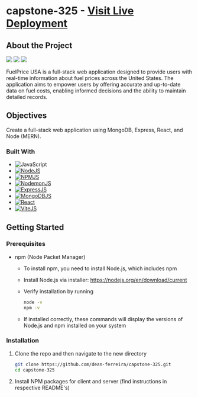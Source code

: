 # capstone-325 - [Visit Live Deployment](https://capstone-325.onrender.com/)

## About the Project

<a><img src="https://i.imgur.com/sDDxyUU.png"></a>
<a><img src="https://i.imgur.com/yElxMvA.png"></a>
<a><img src="https://i.imgur.com/wxUAGU0.png"></a>

FuelPrice USA is a full-stack web application designed to provide users with real-time information about fuel prices across the United States. The application aims to empower users by offering accurate and up-to-date data on fuel costs, enabling informed decisions and the ability to maintain detailed records.

## Objectives

Create a full-stack web application using MongoDB, Express, React, and Node (MERN).

### Built With

-   ![JavaScript](https://img.shields.io/badge/javascript-%23323330.svg?style=for-the-badge&logo=javascript&logoColor=%23F7DF1E)
-   [![NodeJS][Node.js]][Node-url]
-   [![NPMJS][NPM]][NPM-url]
-   [![NodemonJS][Nodemon]][Nodemon-url]
-   [![ExpressJS][Express.js]][Express-url]
-   [![MongoDBJS][MongoDB]][MongoDB-url]
-   [![React][React.js]][React-url]
-   [![ViteJS][Vite]][Vite-url]

## Getting Started

### Prerequisites

-   npm (Node Packet Manager)

    -   To install npm, you need to install Node.js, which includes npm
    -   Install Node.js via installer: https://nodejs.org/en/download/current
    -   Verify installation by running

        ```sh
        node -v
        npm -v
        ```

    -   If installed correctly, these commands will display the versions of Node.js and npm installed on your system

### Installation

1. Clone the repo and then navigate to the new directory
    ```sh
    git clone https://github.com/dean-ferreira/capstone-325.git
    cd capstone-325
    ```
2. Install NPM packages for client and server (find instructions in respective README's)

<!-- MARKDOWN LINKS & IMAGES -->

[Node.js]: https://img.shields.io/badge/node.js-6DA55F?style=for-the-badge&logo=node.js&logoColor=white
[Node-url]: https://nodejs.org/en
[NPM]: https://img.shields.io/badge/NPM-%23CB3837.svg?style=for-the-badge&logo=npm&logoColor=white
[NPM-url]: https://www.npmjs.com/
[Nodemon]: https://img.shields.io/badge/NODEMON-%23323330.svg?style=for-the-badge&logo=nodemon&logoColor=%BBDEAD
[Nodemon-url]: https://www.npmjs.com/package/nodemon
[Express.js]: https://img.shields.io/badge/express.js-%23404d59.svg?style=for-the-badge&logo=express&logoColor=%2361DAFB
[Express-url]: https://expressjs.com/
[MongoDB]: https://img.shields.io/badge/MongoDB-%234ea94b.svg?style=for-the-badge&logo=mongodb&logoColor=white
[MongoDB-url]: https://www.mongodb.com/
[React.js]: https://img.shields.io/badge/React-20232A?style=for-the-badge&logo=react&logoColor=61DAFB
[React-url]: https://reactjs.org/
[Vite]: https://img.shields.io/badge/vite-%23646CFF.svg?style=for-the-badge&logo=vite&logoColor=white
[Vite-url]: https://vitejs.dev/
